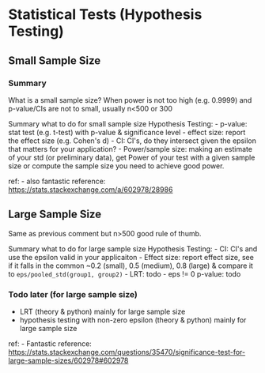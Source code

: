 # Statistical Tests (Hypothesis Testing)

## Small Sample Size

### Summary

What is a small sample size? When power is not too high (e.g. 0.9999) and p-value/CIs are not to small, 
usually n<500 or 300

Summary what to do for small sample size Hypothesis Testing:
    - p-value: stat test (e.g. t-test) with p-value & significance level
    - effect size: report the effect size (e.g. Cohen's d)
    - CI: CI's, do they intersect given the epsilon that matters for your application?
    - Power/sample size: making an estimate of your std (or preliminary data), get Power of your test with a given sample size or compute 
    the sample size you need to achieve good power. 


ref:
    - also fantastic reference: https://stats.stackexchange.com/a/602978/28986 

## Large Sample Size
Same as previous comment but n>500 good rule of thumb.

Summary what to do for large sample size Hypothesis Testing:
    - CI: CI's and use the epsilon valid in your applicaiton
    - Effect size: report effect size, see if it falls in the common ~0.2 (small), 0.5 (medium), 0.8 (large) 
    & compare it to `eps/pooled_std(group1, group2)`
    - LRT: todo
    - eps != 0 p-value: todo

### Todo later (for large sample size)

- LRT (theory & python) mainly for large sample size
- hypothesis testing with non-zero epsilon (theory & python) mainly for large sample size

ref:
    - Fantastic reference: https://stats.stackexchange.com/questions/35470/significance-test-for-large-sample-sizes/602978#602978

